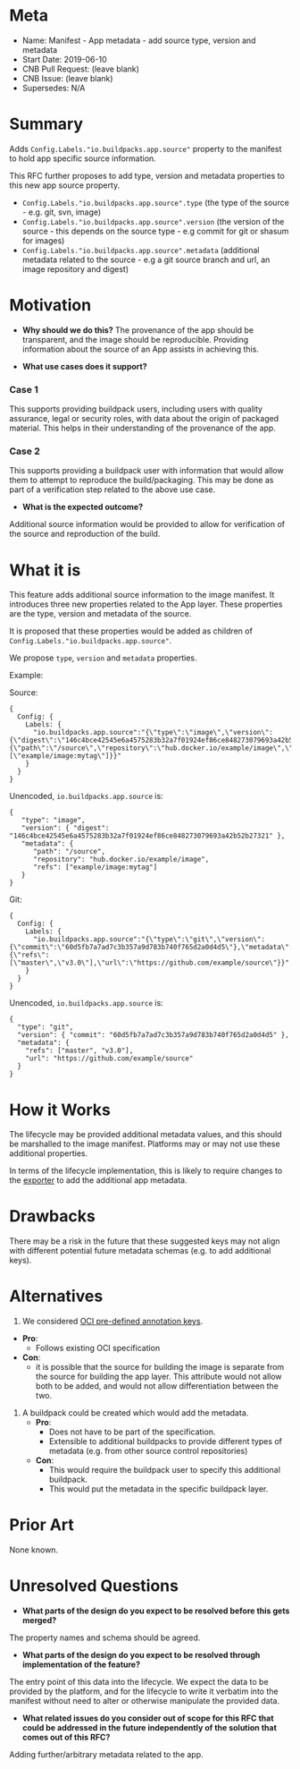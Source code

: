 # Meta
[meta]: #meta
- Name: Manifest - App metadata - add source type, version and metadata
- Start Date: 2019-06-10
- CNB Pull Request: (leave blank)
- CNB Issue: (leave blank)
- Supersedes: N/A

# Summary
[summary]: #summary

Adds `Config.Labels."io.buildpacks.app.source"` property to the manifest to hold app specific source information.

This RFC further proposes to add type, version and metadata properties to this new app source property.
* `Config.Labels."io.buildpacks.app.source".type` (the type of the source - e.g. git, svn, image)
* `Config.Labels."io.buildpacks.app.source".version` (the version of the source - this depends on the source type - e.g commit for git or shasum for images)
* `Config.Labels."io.buildpacks.app.source".metadata` (additional metadata related to the source - e.g a git source branch and url, an image repository and digest)

# Motivation
[motivation]: #motivation

- **Why should we do this?**
The provenance of the app should be transparent, and the image should be
reproducible.  Providing information about the source of an App assists in achieving this.

- **What use cases does it support?**
### Case 1
This supports providing buildpack users, including users with quality assurance, legal or security roles, with data about the origin of packaged material.  This helps in their understanding of the provenance of the app.

### Case 2
This supports providing a buildpack user with information that would allow them to attempt to reproduce the build/packaging.  This may be done as part of a verification step related to the above use case.

- **What is the expected outcome?**

Additional source information would be provided to allow for verification of the source and reproduction of the build.

# What it is
[what-it-is]: #what-it-is

This feature adds additional source information to the image manifest.  It introduces
three new properties related to the App layer.  These properties are the type, version and metadata
of the source.

It is proposed that these properties would be added as children of `Config.Labels."io.buildpacks.app.source"`.

We propose `type`, `version` and `metadata` properties.

Example:

Source:
```
{
  Config: {
    Labels: {
      "io.buildpacks.app.source":"{\"type\":\"image\",\"version\":{\"digest\":\"146c4bce42545e6a4575283b32a7f01924ef86ce848273079693a42b52b27321\"},\"metadata\":{\"path\":\"/source\",\"repository\":\"hub.docker.io/example/image\",\"refs\":[\"example/image:mytag\"]}}"
    }
  }
}
```

Unencoded, `io.buildpacks.app.source` is:
```
{
   "type": "image",
   "version": { "digest": "146c4bce42545e6a4575283b32a7f01924ef86ce848273079693a42b52b27321" },
   "metadata": {
      "path": "/source",
      "repository": "hub.docker.io/example/image",
      "refs": ["example/image:mytag"]
   }
}
```

Git:
```
{
  Config: {
    Labels: {
      "io.buildpacks.app.source":"{\"type\":\"git\",\"version\":{\"commit\":\"60d5fb7a7ad7c3b357a9d783b740f765d2a0d4d5\"},\"metadata\":{\"refs\":[\"master\",\"v3.0\"],\"url\":\"https://github.com/example/source\"}}"
    }
  }
}
```

Unencoded, `io.buildpacks.app.source` is:
```
{
  "type": "git",
  "version": { "commit": "60d5fb7a7ad7c3b357a9d783b740f765d2a0d4d5" },
  "metadata": {
    "refs": ["master", "v3.0"],
    "url": "https://github.com/example/source"
  }
}
```

# How it Works
[how-it-works]: #how-it-works

The lifecycle may be provided additional metadata values, and this should be marshalled to the image manifest.
Platforms may or may not use these additional properties.

In terms of the lifecycle implementation, this is likely to require changes to the [exporter](https://github.com/buildpack/lifecycle/blob/af8b71578ed91303834ef57a7e3568ce3081f153/exporter.go#L50-L54) to add the additional app metadata.

# Drawbacks
[drawbacks]: #drawbacks

There may be a risk in the future that these suggested keys may not align with different potential future metadata schemas (e.g. to add additional keys).

# Alternatives
[alternatives]: #alternatives

1. We considered [OCI pre-defined annotation
keys](https://github.com/opencontainers/image-spec/blob/master/annotations.md#pre-defined-annotation-keys).
*  **Pro**:
    * Follows existing OCI specification
*  **Con**:
    * it is possible that the source for building the image is separate from the source for building the app layer.  This attribute would not allow both to be added, and would not allow differentiation between the two.
1. A buildpack could be created which would add the metadata.
    *  **Pro**:
        * Does not have to be part of the specification.
        * Extensible to additional buildpacks to provide different types of metadata (e.g. from other source control repositories)
    *  **Con**:
        * This would require the buildpack user to specify this additional buildpack.
        * This would put the metadata in the specific buildpack layer.

# Prior Art
[prior-art]: #prior-art

None known.

# Unresolved Questions
[unresolved-questions]: #unresolved-questions

- **What parts of the design do you expect to be resolved before this gets merged?**

The property names and schema should be agreed.

- **What parts of the design do you expect to be resolved through implementation of the feature?**

The entry point of this data into the lifecycle.  We expect the data to be
provided by the platform, and for the lifecycle to write it verbatim into the
manifest without need to alter or otherwise manipulate the provided data.

- **What related issues do you consider out of scope for this RFC that could be addressed in the future independently of the solution that comes out of this RFC?**

Adding further/arbitrary metadata related to the app.
